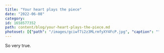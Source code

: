```yaml
---
title: "Your heart plays the piece"
date: "2022-06-08"
category: 
id: 1658577352
path: content/blog/your-heart-plays-the-piece.md
photoset: [{"path": "/images/gciwf7i2z3MLrmfyXY4FcP.jpg", "caption": ""}, {"path": "/images/GRu8cNmzxsEJTVVexWdZho.jpg", "caption": "Dogs too.", "thumbnail": "True"}]
---
```

So very true.